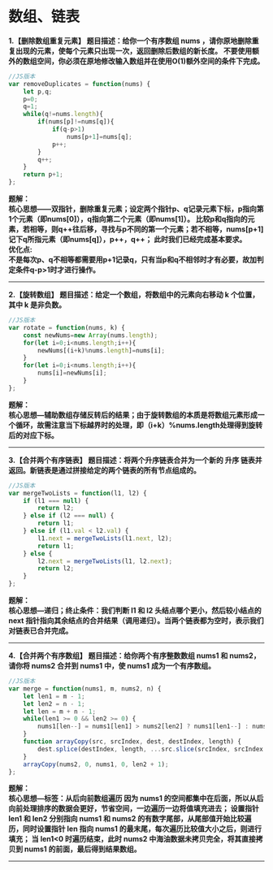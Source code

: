 __数组、链表__
====
__1.【删除数组重复元素】
题目描述：给你一个有序数组 nums ，请你原地删除重复出现的元素，使每个元素只出现一次，返回删除后数组的新长度。
不要使用额外的数组空间，你必须在原地修改输入数组并在使用O(1)额外空间的条件下完成。<br>__
```javascript
//JS版本
var removeDuplicates = function(nums) {
    let p,q;
    p=0;
    q=1;
    while(q!=nums.length){
        if(nums[p]!=nums[q]){
            if(q-p>1)
                nums[p+1]=nums[q];
            p++;
        }
        q++;
    }
    return p+1;
};
```
__题解：<br>
核心思想——双指针，删除重复元素；设定两个指针p、q记录元素下标，p指向第1个元素（即nums[0]），q指向第二个元素（即nums[1]）。
比较p和q指向的元素，若相等，则q++往后移，寻找与p不同的第一个元素；若不相等，nums[p+1]记下q所指元素（即nums[q]），p++，q++；
此时我们已经完成基本要求。<br>
优化点:<br>
不是每次p、q不相等都需要用p+1记录q，只有当p和q不相邻时才有必要，故加判定条件q-p>1时才进行操作。__

****

__2.【旋转数组】
题目描述：给定一个数组，将数组中的元素向右移动 k 个位置，其中 k 是非负数。<br>__
```javascript
//JS版本
var rotate = function(nums, k) {
    const newNums=new Array(nums.length);
    for(let i=0;i<nums.length;i++){
        newNums[(i+k)%nums.length]=nums[i];
    }
    for(let i=0;i<nums.length;i++){
        nums[i]=newNums[i];
    }
};
```
__题解：<br>
核心思想—辅助数组存储反转后的结果；由于旋转数组的本质是将数组元素形成一个循环，故需注意当下标越界时的处理，即（i+k）%nums.length处理得到旋转后的对应下标。<br>__

****

__3.【合并两个有序链表】
题目描述：将两个升序链表合并为一个新的 升序 链表并返回。新链表是通过拼接给定的两个链表的所有节点组成的。 <br>__
```javascript
//JS版本
var mergeTwoLists = function(l1, l2) {
    if (l1 === null) {
        return l2;
    } else if (l2 === null) {
        return l1;
    } else if (l1.val < l2.val) {
        l1.next = mergeTwoLists(l1.next, l2);
        return l1;
    } else {
        l2.next = mergeTwoLists(l1, l2.next);
        return l2;
    }
};
```
__题解：<br>
核心思想—递归；终止条件：我们判断 l1 和 l2 头结点哪个更小，然后较小结点的 next 指针指向其余结点的合并结果（调用递归）。当两个链表都为空时，表示我们对链表已合并完成。<br>__

****

__4.【合并两个有序数组】
题目描述：给你两个有序整数数组 nums1 和 nums2，请你将 nums2 合并到 nums1 中，使 nums1 成为一个有序数组。 <br>__
```javascript
//JS版本
var merge = function(nums1, m, nums2, n) {
    let len1 = m - 1;
    let len2 = n - 1;
    let len = m + n - 1;
    while(len1 >= 0 && len2 >= 0) {
        nums1[len--] = nums1[len1] > nums2[len2] ? nums1[len1--] : nums2[len2--];
    }
    function arrayCopy(src, srcIndex, dest, destIndex, length) {
        dest.splice(destIndex, length, ...src.slice(srcIndex, srcIndex + length));
    }
    arrayCopy(nums2, 0, nums1, 0, len2 + 1);
};
```
__题解：<br>
核心思想—标签：从后向前数组遍历
因为 nums1 的空间都集中在后面，所以从后向前处理排序的数据会更好，节省空间，一边遍历一边将值填充进去；
设置指针 len1 和 len2 分别指向 nums1 和 nums2 的有数字尾部，从尾部值开始比较遍历，同时设置指针 len 指向 nums1 的最末尾，每次遍历比较值大小之后，则进行填充；
当 len1<0 时遍历结束，此时 nums2 中海油数据未拷贝完全，将其直接拷贝到 nums1 的前面，最后得到结果数组。
<br>__

****